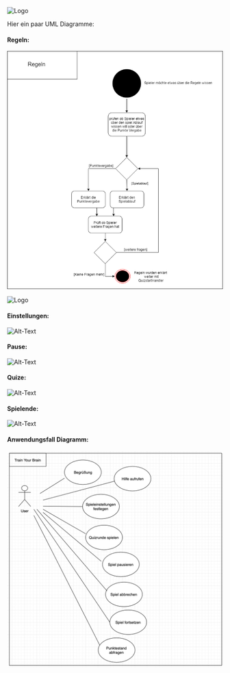 <img src="https://user-images.githubusercontent.com/38068315/48347565-e3633e80-e67e-11e8-9716-77451c3b12f0.png" alt="Logo" class = "inline"/>

Hier ein paar UML Diagramme: 

#### Regeln:
![Alt-Text](https://github.com/sweIhm-ws2018-19/skillproject-fr-25/blob/master/Sprint3/Aktivitatsdiagramm_Regeln.png
)

<img src="https://raw.githubusercontent.com/sweIhm-ws2018-19/skillproject-fr-25/blob/master/Sprint3/Aktivitatsdiagramm_Regeln.png" alt="Logo" class = "inline"/>

#### Einstellungen:
![Alt-Text](https://github.com/sweIhm-ws2018-19/skillproject-fr-25/blob/master/Sprint3/Aktivit%C3%A4tsdiagramm_Einstellung.png)

#### Pause:
![Alt-Text](https://github.com/sweIhm-ws2018-19/skillproject-fr-25/blob/master/Sprint3/Aktivit%C3%A4tsdiagramm_Pause.png
)

#### Quize:
![Alt-Text](https://github.com/sweIhm-ws2018-19/skillproject-fr-25/blob/master/Sprint3/Aktivit%C3%A4tsdiagramm_Quiz.png
)

#### Spielende:
![Alt-Text](https://github.com/sweIhm-ws2018-19/skillproject-fr-25/blob/master/Sprint3/Aktivit%C3%A4tsdiagramm_spielende.png)

#### Anwendungsfall Diagramm:
![Alt-Text](https://github.com/sweIhm-ws2018-19/skillproject-fr-25/blob/master/Sprint3/AnwendungsfalldiagrammNeu.png)


